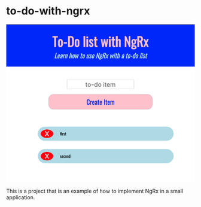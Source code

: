# to-do-with-ngrx

![screenshot](https://raw.githubusercontent.com/andrewevans0102/to-do-with-ngrx/master/src/assets/screenshot.png)

This is a project that is an example of how to implement NgRx in a small application.
